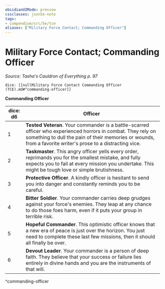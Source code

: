 ```yaml
---
obsidianUIMode: preview
cssclasses: json5e-note
tags:
- compendium/src/5e/tce
aliases: ["Military Force Contact; Commanding Officer"]
---
```

# Military Force Contact; Commanding Officer
*Source: Tasha's Cauldron of Everything p. 97* 

`dice: [[nullMilitary Force Contact Commanding Officer (TCE).md#^commanding-officer]]`

**Commanding Officer**

| dice: d6 | Officer |
|----------|---------|
| 1 | **Tested Veteran**. Your commander is a battle-scarred officer who experienced horrors in combat. They rely on something to dull the pain of their memories or wounds, from a favorite writer's prose to a distracting vice. |
| 2 | **Taskmaster**. This angry officer yells every order, reprimands you for the smallest mistake, and fully expects you to fail at every mission you undertake. This might be tough love or simple brutishness. |
| 3 | **Protective Officer**. A kindly officer is hesitant to send you into danger and constantly reminds you to be careful. |
| 4 | **Bitter Soldier**. Your commander carries deep grudges against your force's enemies. They leap at any chance to do those foes harm, even if it puts your group in terrible risk. |
| 5 | **Hopeful Commander**. This optimistic officer knows that a new era of peace is just over the horizon. You just need to complete these last few missions, then it should all finally be over. |
| 6 | **Devout Leader**. Your commander is a person of deep faith. They believe that your success or failure lies entirely in divine hands and you are the instruments of that will. |
^commanding-officer